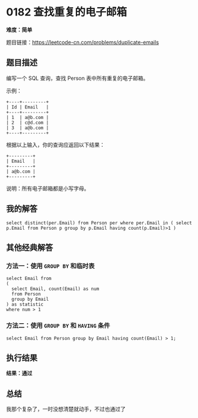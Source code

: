 # 0182 查找重复的电子邮箱

**难度：简单**

题目链接：https://leetcode-cn.com/problems/duplicate-emails

## 题目描述

编写一个 SQL 查询，查找 Person 表中所有重复的电子邮箱。

示例：

```mysql
+----+---------+
| Id | Email   |
+----+---------+
| 1  | a@b.com |
| 2  | c@d.com |
| 3  | a@b.com |
+----+---------+
```


根据以上输入，你的查询应返回以下结果：

```mysql
+---------+
| Email   |
+---------+
| a@b.com |
+---------+
```


说明：所有电子邮箱都是小写字母。

## 我的解答

```mysql
select distinct(per.Email) from Person per where per.Email in ( select p.Email from Person p group by p.Email having count(p.Email)>1 )
```

## 其他经典解答

### 方法一：使用 `GROUP BY` 和临时表

```mysql
select Email from
(
  select Email, count(Email) as num
  from Person
  group by Email
) as statistic
where num > 1
```



### 方法二：使用 `GROUP BY` 和 `HAVING` 条件

```mysql
select Email from Person group by Email having count(Email) > 1;
```



## 执行结果

**结果：通过**



## 总结

我那个复杂了，一时没想清楚就动手，不过也通过了